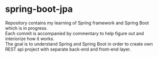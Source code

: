 # spring-boot-jpa

Repository contains my learning of Spring framework and Spring Boot which is in progress.<br>
Each commit is accompanied by commentary to help figure out and interiorize how it works.<br>
The goal is to understand Spring and Spring Boot in order to create own REST api project with separate back-end and front-end layer.<br>
